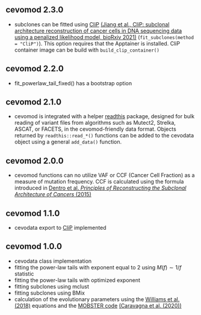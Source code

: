 
## cevomod 2.3.0
* subclones can be fitted using [CliP](https://github.com/wwylab/CliP) [(Jiang et al., CliP: subclonal architecture reconstruction of cancer cells in DNA sequencing data using a penalized likelihood model, bioRxiv 2021)](https://www.biorxiv.org/content/10.1101/2021.03.31.437383v1) (`fit_subclones(method = "CliP")`). This option requires that the Apptainer is installed. CliP container image can be build with `build_clip_container()`

## cevomod 2.2.0
* fit_powerlaw_tail_fixed() has a bootstrap option

## cevomod 2.1.0
* cevomod is integrated with a helper [readthis](https://pawelqs.github.io/readthis/index.html) package, designed for bulk reading of variant files from algorithms such as Mutect2, Strelka, ASCAT, or FACETS, in the cevomod-friendly data format. Objects returned by `readthis::read_*()` functions can be added to the cevodata object using a general `add_data()` function.


## cevomod 2.0.0
* cevomod functions can no utilize VAF or CCF (Cancer Cell Fraction) as a measure
  of mutation frequency. CCF is calculated using the formula introduced in [Dentro et al. *Principles of Reconstructing the Subclonal Architecture of Cancers* (2015)](https://doi.org/10.1101/cshperspect.a026625)


## cevomod 1.1.0
* cevodata export to [CliP](https://github.com/wwylab/CliP) implemented


## cevomod 1.0.0
* cevodata class implementation
* fitting the power-law tails with exponent equal to 2 using $M(f) \sim 1/f$ statistic
* fitting the power-law tails with optimized exponent
* fitting subclones using mclust
* fitting subclones using BMix
* calculation of the evolutionary parameters using the [Williams et al. (2018)](https://doi.org/10.1038/s41588-018-0128-6) equations and the [MOBSTER code](https://github.com/caravagnalab/mobster/blob/master/R/evodynamics.R) [(Caravagna et al. (2020))](https://doi.org/10.1038/s41588-020-0675-5)

